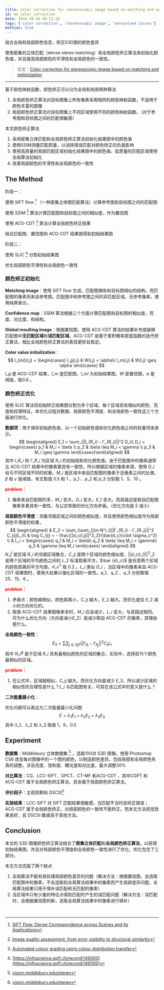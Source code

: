 ```yaml
---
title: Color correction for stereoscopic image based on matching and optimization
id: mo_color_correction
date: 2018-10-26 00:22:10
tags: ['color correction', 'stereoscopic image', 'unresolved issues']
mathjax: true
---
```

结合全局和局部颜色信息，矫正S3D图的颜色差异

使用密集的立体匹配（dense stereo matching）和全局颜色矫正算法来初始化颜色值，并且提高局部颜色的平滑性和全局颜色的一致性。


<!-- more -->


> 论文：[Color correction for stereoscopic image based on matching and optimization](https://ieeexplore.ieee.org/abstract/document/8251900)



---


基于颜色映射函数，颜色矫正可以分为全局和局部两种算法

1. 全局颜色矫正算法对目标图像上所有像素采用相同的颜色映射函数，不适用于颜色丰富的图像	
2. 局部颜色矫正算法对目标图像上不同区域使用不同的颜色映射函数。（对于参考图和目标图之间的匹配很敏感）

本文颜色矫正算法

1. 采用密集立体匹配和全局颜色矫正算法初始化结果图中的颜色值
2. 使用SSIM测量匹配质量，以消除错误匹配对颜色矫正的负面影响
3. 使用高质量的局部匹配区域初始化结果图中的颜色值，低质量的匹配区域使用全局算法初始化
4. 改善局部颜色的平滑性和全局颜色的一致性



## The Method

阶段一：

使用 SIFT flow [^19] （一种密集立体图匹配算法）计算参考图和目标图之间的匹配图

使用 SSIM [^6] 算法计算匹配图和目标图之间的相似度，作为置信图

使用 ACG-CDT [^4] 算法计算全局颜色矫正结果

结合匹配图、置信图和 ACG-CDT 结果图得到初始结果图

阶段二：

使用 SLIC [^20] 分割初始结果图

优化局部颜色平滑性和全局颜色一致性

### 颜色矫正初始化

**Matching image**：使用 SIFT flow 生成，匹配图拥有和目标图相似的结构，而匹配图的像素则来自参考图。匹配图中和参考图之间的非匹配区域，无参考像素，使用纯黑表示。

**Confidence map**：SSIM 算法根据三个方面计算匹配图和目标图的相似度，亮度、对比度、和结构。

**Global resulting image**：根据置信图，使用 ACG-CDT 算法的结果补充或替换匹配图中**无匹配区域**和**误匹配区域**。ACG-CDT 是基于累积概率密度函数的迭代矫正算法，相比全局颜色矫正算法的表现更好且稳定。

**Color value initialization**：
$$
I_{ini}(i,j) = \begin{cases}
I_g(i,j) & W(i,j) < \alpha\\
I_m(i,j) & W(i,j) \geq \alpha
\end{cases}
$$
$I\_g$ 是 ACG-CDT 结果，$I\_m$ 是匹配图，$I\_{ini}$ 为初始结果图，$W$ 是置信图，$\alpha$ 是阈值，取0.6 。



### 颜色矫正优化

使用 SLIC 算法将初始矫正结果图分割为多个区域，每个区域具有相似的颜色、亮度和纹理特征。本优化过程对数据、局部颜色平滑度、和全局颜色一致性这三个方面进行优化。

**数据项**：用于保存初始颜色值，以一个初始颜色值和优化颜色值之间的权重项来表示。
$$
\begin{aligned}
E_1 = \sum_i||I_{R_i} - I'_{R_i}||^2 D_i\\
D_i = \begin{cases}
p_1 & M_i < \beta \\
p_2 & \beta \leq M_i < \gamma \\
p_3 & M_i \geq \gamma
\end{cases}\end{aligned}
$$
其中 $I\_{R\_i}$ 和 $I'\_{R\_i}$ 为区域 $R\_i$ 的初始结和优化颜色值。由于匹配图中的像素通常比 ACG-CDT 结果中的像素更具有一致性，所以根据区域的像素来源，使用 $D\_i$ 给与不同区域不同的权重。$M\_i$ 是区域中来自匹配图的像素于总像素之间的比值，$\beta$ 和 $\gamma$ 是阈值，本文取值 0.5 和 1 ，$p\_1$ 、$p\_2$ 和 $p\_3$ 分别取 1、5、10 。

<span style="color: #f00">**problem：**<span>

1. 像素来自匹配图的多，$M\_i$ 变大，$D\_i$ 变大，$E\_1$ 变大。而其描述是取自匹配图像素多更具有一致性，与公式导致的优化方向矛盾。（优化方向是 E 减小）

**局部颜色平滑度**：测量邻居区域之间的颜色相似度，并且使用颜色相似度作为局部颜色平滑度的权重，
$$
\begin{aligned}
& E_2 = \sum_i\sum_{j\in N^l_i}||I'_{R_i} - I'_{R_j}||^2 C_{ij}L_i\\
& \log C_{ij} = - \frac{||d_c(i,j)||^2_2}{\bar{d_c}\cdot \sigma_c^2} \\
& L_i = \begin{cases}
q_1 & M_i < \beta\\
q_2 & \beta \leq M_i < \gamma\\
q_3 & \gamma \leq M_i
\end{cases}
\end{aligned}
$$
$N\_j^l$ 是区域 $R\_i$ 的邻居区域集合，$C\_{ij}$ 是两个区域的颜色相似度，$||d\_c(i,j)||^2\_2$ 是两个区域的平均颜色之间的 $L\_2$ 标准距离平方，$\bar {d\_c}$  是任意两个区域的颜色距离的平方均值，$\sigma\_c^2$ 取 0.2 。$L\_i$ 类似 $D\_i$ ，当区域中的像素来自 ACG-CDT 结果图时，使用大权重以强化区域的一致性。$q\_1$、$q\_2$ 、$q\_3$ 分别取值 25、15、6 。

<span style="color: #f00">**problem：**<span>

1. 矛盾点：颜色越相似，颜色距离小，$C\_{ij}$ 越大，$E\_2$ 越大。而优化是往 $E\_2$ 减小的方向优化的。
2. 取值 ACG-CDT 结果图像素多时，$M\_i$ 应该减少，$L\_i$ 变大，与其描述相同。可为什么优化方向（方向是减小$E\_2$）是减少取自 ACG-CDT 的像素，其理由是什么。

**全局颜色一致性**：
$$
E_3 = \sum_i\sum_{j\in N_i^g} ||I'_{R_i} - I'_{R_j}||^2 C_{ij} L_i
$$
其中 $N\_i^g$ 是于区域 $R\_i$ 具有最相似颜色的区域的集合，实验中，选择前15个颜色最相似的区域。

<span style="color: #f00">**problem：**<span>

1. 在公式中，区域越相似，$C\_{ij}$ 越大。而优化方向是减少 $E\_3$，所以减少区域的相似性的合理性是什么？$L\_i$ 与匹配图有关，可其在该公式中的意义是什么？

**二次能量最小化**：

优化问题可以表达为二次能量最小化问题
$$
E = \lambda_1 E_1 + \lambda_2 E_2 + \lambda_3 E_3
$$
其中 $\lambda\_1$、$\lambda\_2$ 和 $\lambda\_3$ 取值 1，6，0.5 



## Experiment 

**数据集**：Middlebury 立体数据集 [^21] ，选取100对 S3D 图像。使用 Photoshop CS6 改变每对图像中的一个图的颜色，以制造颜色差异。包括局部和全局颜色失真的调整，涉及亮度、饱和度、曝光度和对比度，最大调整30%

**对比算法**：CG、LCC-SIFT、GPCT、CT-MF 和ACG-CDT ，其中CGPT 和 ACG-CDT 属于全局颜色矫正算法，其余属于局部颜色矫正算法。

**评价因子**：主观观察和 DSCSI[^21]

**实验结果**：LCC-SIFT 对 SIFT 匹配结果很敏感，当匹配不当时会矫正错误；ACG-CDT 属于全局颜色矫正，对局部颜色的一致性不能矫正。而本文方法视觉效果良好，且 DSCSI 数值高于其他方法。



## Conclusion

本文的 S3D 图像颜色矫正算法结合了**密集立体匹配**和**全局颜色矫正算法**，以获得初始结果图，并且对局部颜色平滑度和全局颜色一致性进行了优化，优化包含了三部分。

本文方法克服了两个缺点

1. 全局算法不能有效处理局部颜色差异的问题（解决方法：根据置信图，会选取匹配图中的像素，不会选取到全局算法结果中的像素而产生局部差异问题，全局算法结果只用于填补误匹配和无匹配的像素）
2. 当区域中只有少量的特征点得到匹配时产生的误匹配问题（解决方法：误匹配时，会根据置信图判断，选取全局算法结果中的像素进行填补）



<br>

[^4]: [Automated colour grading using colour distribution transfer](https://www.sciencedirect.com/science/article/pii/S1077314206002189)


[^6]: [Image quality assessment: from error visibility to structural similarity](https://ieeexplore.ieee.org/abstract/document/1284395)


[^19]: [SIFT Flow: Dense Correspondence across Scenes and Its Applications](https://ieeexplore.ieee.org/abstract/document/5551153)


[^20]: [https://infoscience.epfl.ch/record/149300](https://infoscience.epfl.ch/record/149300)


[^21]: [vision.middlebury.edu/stereo](http://vision.middlebury.edu/stereo)